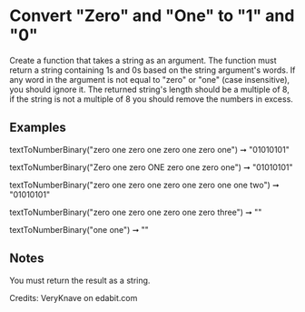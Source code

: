 # Convert "Zero" and "One" to "1" and "0"

Create a function that takes a string as an argument. The function must return a string containing 1s and 0s based on the string argument's words. If any word in the argument is not equal to "zero" or "one" (case insensitive), you should ignore it. The returned string's length should be a multiple of 8, if the string is not a multiple of 8 you should remove the numbers in excess.

## Examples

textToNumberBinary("zero one zero one zero one zero one") ➞ "01010101"

textToNumberBinary("Zero one zero ONE zero one zero one") ➞ "01010101"

textToNumberBinary("zero one zero one zero one zero one one two") ➞ "01010101"

textToNumberBinary("zero one zero one zero one zero three") ➞ ""

textToNumberBinary("one one") ➞ ""

## Notes

You must return the result as a string.

Credits: VeryKnave on edabit.com
